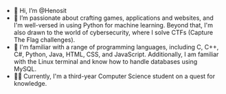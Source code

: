 - 👋 Hi, I’m @Henosit
- 👀 I’m passionate about crafting games, applications and websites, and I'm well-versed in using Python for machine learning. Beyond that, I'm also drawn to the world of cybersecurity, where I solve CTFs (Capture The Flag challenges).
- 🌱 I'm familiar with a range of programming languages, including C, C++, C#, Python, Java, HTML, CSS, and JavaScript. Additionally, I am familiar with the Linux terminal and know how to handle databases using MySQL.
- 👩‍🎓  Currently, I'm a third-year Computer Science student on a quest for knowledge.

<!---
Henosit/Henosit is a ✨ special ✨ repository because its `README.md` (this file) appears on your GitHub profile.
You can click the Preview link to take a look at your changes.
--->
